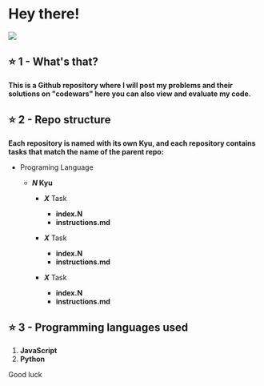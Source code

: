 <div>
  <h1>Hey there!</h1>

  <img src="https://assets-global.website-files.com/62e3ee10882dc50bcae8d07a/634816d46fc4a32b2a583416_codewars-og-image.png">

  <h2>⭐ 1 - What's that?</h2>
  <p><b>This is a Github repository where I will post my problems and their solutions on "codewars" here you can also view and evaluate my code.</b></p>

  <h2>⭐ 2 - Repo structure</h2>
  <p><b>Each repository is named with its own Kyu, and each repository contains tasks that match the name of the parent repo:</b></p>

  <ul>
    <li>Programing Language</li>
    <ul>
      <li><b><i>N</i> Kyu</b></li>
      <ul>
        <li><b><i>X</i></b> Task</li>
        <ul>
          <li><b>index.N</b></li>
          <li><b>instructions.md</b></li>
        </ul>
      </ul>
      <ul>
        <li><b><i>X</i></b> Task</li>
        <ul>
          <li><b>index.N</b></li>
          <li><b>instructions.md</b></li>
        </ul>
      </ul>
          <ul>
        <li><b><i>X</i></b> Task</li>
        <ul>
          <li><b>index.N</b></li>
          <li><b>instructions.md</b></li>
        </ul>
      </ul>
    </ul>
  </ul>

  <h2>⭐ 3 - Programming languages used</h2>
  <ol>
    <li><b>JavaScript</b></li>
    <li><b>Python</b></li>
  </ol>
</div>


Good luck
